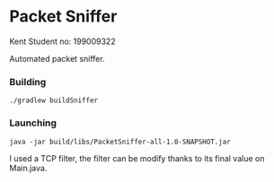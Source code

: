 # Packet Sniffer

Kent Student no: 199009322

Automated packet sniffer.

### Building


    ./gradlew buildSniffer
    
### Launching


    java -jar build/libs/PacketSniffer-all-1.0-SNAPSHOT.jar

I used a TCP filter, the filter can be modify thanks to its final value on Main.java.
